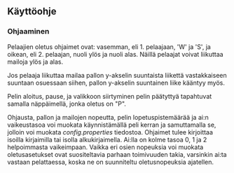 ## Käyttöohje

### Ohjaaminen

Pelaajien oletus ohjaimet ovat: vasemman, eli 1. pelaajaan, 'W' ja 
'S', ja oikean, eli 2. pelaajan, nuoli ylös ja nuoli alas. Näillä pelaajat  voivat 
liikuttaa mailoja ylös ja alas. 

Jos pelaaja liikuttaa mailaa pallon y-akselin suuntaista liikettä vastakkaiseen suuntaan osuessaan siihen, 
pallon y-akselin suuntainen liike kääntyy myös. 

Pelin aloitus, pause, ja valikkoon siirtyminen pelin päätyttyä tapahtuvat samalla näppäimellä, jonka oletus on "P".

Ohjausta, pallon ja mailojen nopeutta, pelin lopetuspistemäärää ja ai:n vaikeustasoa voi muokata käynnistämällä peli 
kerran ja samuttamalla se, jolloin voi muokata _config.properties_ tiedostoa. Ohjaimet tulee kirjoittaa isoilla kirjaimilla tai 
isolla alkukirjaimella. Ai:lla on kolme tasoa 0, 1 ja 2 helpoimmasta vaikeimpaan. Vaikka eri osien nopeuksia voi muokata 
oletusasetukset ovat suositeltavia parhaan toimivuuden takia, varsinkin ai:ta vastaan pelattaessa, koska ne on suunniteltu
oletusnopeuksia ajatellen.

